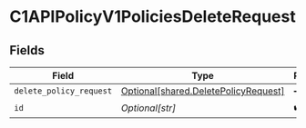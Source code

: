 # C1APIPolicyV1PoliciesDeleteRequest


## Fields

| Field                                                                                  | Type                                                                                   | Required                                                                               | Description                                                                            |
| -------------------------------------------------------------------------------------- | -------------------------------------------------------------------------------------- | -------------------------------------------------------------------------------------- | -------------------------------------------------------------------------------------- |
| `delete_policy_request`                                                                | [Optional[shared.DeletePolicyRequest]](undefined/models/shared/deletepolicyrequest.md) | :heavy_minus_sign:                                                                     | N/A                                                                                    |
| `id`                                                                                   | *Optional[str]*                                                                        | :heavy_check_mark:                                                                     | N/A                                                                                    |